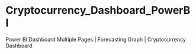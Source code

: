 # Cryptocurrency_Dashboard_PowerBI
Power BI Dashboard Multiple Pages | Forecasting Graph | Cryptocurrency Dashboard
